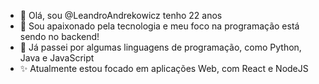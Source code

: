 - 👋 Olá, sou @LeandroAndrekowicz tenho 22 anos
- 👀 Sou apaixonado pela tecnologia e meu foco na programação está sendo no backend!
- 🌱 Já passei por algumas linguagens de programação, como Python, Java e JavaScript
- ✨ Atualmente estou focado em aplicações Web, com React e NodeJS

<!---
LeandroAndrekowicz/LeandroAndrekowicz is a ✨ special ✨ repository because its `README.md` (this file) appears on your GitHub profile.
You can click the Preview link to take a look at your changes.
--->

